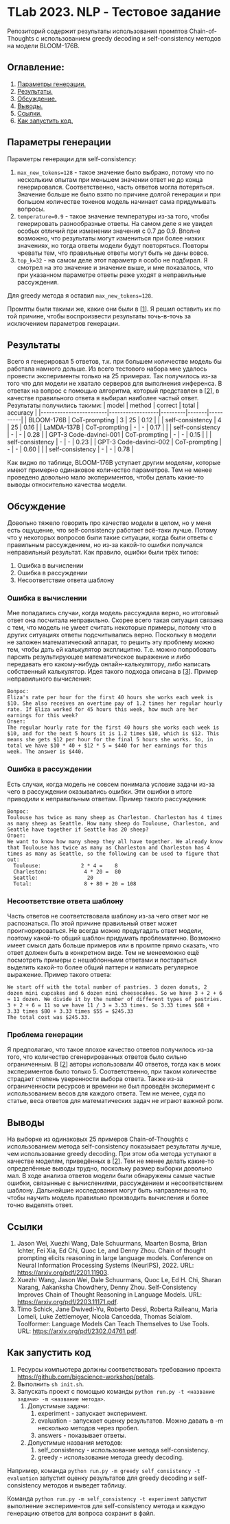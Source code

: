 # TLab 2023. NLP - Тестовое задание

Репозиторий содержит результаты использования промптов Chain-of-Thoughts с использованием greedy decoding и self-consistency методов на модели BLOOM-176B.

## Оглавление:
1. [Параметры генерации.](#gen_params)
2. [Результаты.](#results)
3. [Обсуждение.](#discussion)
4. [Выводы.](#conclusions)
5. [Ссылки.](#references)
6. [Как запустить код.](#how_to_run)
## Параметры генерации <a name="gen_params"></a>
Параметры генерации для self-consistency: 
1. `max_new_tokens=128` - такое значение было выбрано, потому что по нескольким опытам при меньшем значении ответ не до конца генерировался. Соответственно, часть ответов могла потеряться. Значение больше не было взято по причине долгой генерации и при большом количестве токенов модель начинает сама придумывать вопросы.
2. `temperature=0.9` - такое значение температуры из-за того, чтобы генерировать разнообразные ответы. На самом деле я не увидел особых отличий при изменении значения с 0.7 до 0.9. Вполне возможно, что результаты могут измениться при более низких значениях, но тогда ответы модели будут повторяться. Повторы чреваты тем, что правильные ответы могут быть не даны вовсе.
3. `top_k=32` - на самом деле этот параметр я особо не подбирал. Я смотрел на это значение и значение выше, и мне показалось, что при указанном параметре ответы реже уходят в неправильные рассуждения.

Для greedy метода я оставил `max_new_tokens=128`.

Промпты были такими же, какие они были в [[1](#wei)]. Я решил оставить их по той причине, чтобы воспроизвести результаты точь-в-точь за исключением параметров генерации. 

## Результаты <a name="results"></a>
Всего я генерировал 5 ответов, т.к. при большем количестве модель бы работала намного дольше. Из всего тестового набора мне удалось провести эксперименты только на 25 примерах. Так получилось из-за того что для модели не хватало серверов для выполнения инференса. В ответах на вопрос с помощью алгоритма, который представлен в [[2](#wang)], в качестве правильного ответа я выбирал наиболее частый ответ. Результаты получились такими:
| model                  | method           | correct | total | accuracy |
|------------------------|------------------|---------|-------|----------|
| BLOOM-176B             | CoT-prompting    | 3       | 25    | 0.12     |
|                        | self-consistency | 4       | 25    | 0.16     |
| LaMDA-137B             | CoT-prompting    | -       | -     | 0.17     |
|                        | self-consistency | -       | -     | 0.28     |
| GPT-3 Code-davinci-001 | CoT-prompting    | -       | -     | 0.15     |
|                        | self-consistency | -       | -     | 0.23     |
| GPT-3 Code-davinci-002 | CoT-prompting    | -       | -     | 0.60     |
|                        | self-consistency | -       | -     | 0.78     |

Как видно по таблице, BLOOM-176B уступает другим моделям, которые имеют примерно одинаковое количество параметров. Тем не менее проведено довольно мало экспериментов, чтобы делать какие-то выводы относительно качества модели.

## Обсуждение <a name="discussion"></a>
Довольно тяжело говорить про качество модели в целом, но у меня есть ощущение, что self-consistency работает всё-таки лучше. Потому что у некоторых вопросов были такие ситуации, когда были ответы с правильным рассуждением, но из-за какой-то ошибки получался неправильный результат. Как правило, ошибки были трёх типов:
1. Ошибка в вычислении
2. Ошибка в рассуждении
3. Несоответствие ответа шаблону

### Ошибка в вычислении
Мне попадались случаи, когда модель рассуждала верно, но итоговый ответ она посчитала неправильно. Скорее всего такая ситуация связана с тем, что модель не умеет считать некоторые примеры, потому что в других ситуациях ответы подсчитывались верно. Поскольку в модели не заложен математический аппарат, то решить эту проблему можно тем, чтобы дать ей калькулятор эксплицитно. Т.е. можно попробовать парсить результирующее математическое выражение и либо передавать его какому-нибудь онлайн-калькулятору, либо написать собственный калькулятор. Идея такого подхода описана в [[3](#shick)]. Пример неправильного вычисления:
```
Вопрос:
Eliza's rate per hour for the first 40 hours she works each week is $10. She also receives an overtime pay of 1.2 times her regular hourly rate. If Eliza worked for 45 hours this week, how much are her earnings for this week?
Ответ:
The regular hourly rate for the first 40 hours she works each week is $10, and for the next 5 hours it is 1.2 times $10, which is $12. This means she gets $12 per hour for the final 5 hours she works. So, in total we have $10 * 40 + $12 * 5 = $440 for her earnings for this week. The answer is $440.
```

### Ошибка в рассуждении
Есть случаи, когда модель не совсем понимала условие задачи из-за чего в рассуждении оказывались ошибки. Эти ошибки в итоге приводили к неправильным ответам. Пример такого рассуждения:
```
Вопрос:
Toulouse has twice as many sheep as Charleston. Charleston has 4 times as many sheep as Seattle. How many sheep do Toulouse, Charleston, and Seattle have together if Seattle has 20 sheep?
Ответ:
We want to know how many sheep they all have together. We already know that Toulouse has twice as many as Charleston and Charleston has 4 times as many as Seattle, so the following can be used to figure that out:
  Toulouse:             2 * 4 =    8
  Charleston:            4 * 20 =  80
  Seattle:                20
  Total:                 8 + 80 + 20 = 108
```

### Несоответствие ответа шаблону
Часть ответов не соответствовала шаблону из-за чего ответ мог не распознаться. По этой причине правильный ответ может проигнорироваться. Не всегда можно предугадать ответ модели, поэтому какой-то общий шаблон придумать проблематично. Возможно имеет смысл дать больше примеров или в промпте прямо сказать, что ответ должен быть в конкретном виде. Тем не менееможно ещё посмотреть примеры с нешаблонными ответами и постараться выделить какой-то более общий паттерн и написать регулярное выражение. Пример такого ответа:
```
We start off with the total number of pastries. 3 dozen donuts, 2 dozen mini cupcakes and 6 dozen mini cheesecakes. So we have 3 + 2 + 6 = 11 dozen. We divide it by the number of different types of pastries. 3 + 2 + 6 = 11 so we have 11 / 3 = 3.33 times. So 3.33 times $68 + 3.33 times $80 + 3.33 times $55 = $245.33
The total cost was $245.33.
```

### Проблема генерации
Я предполагаю, что такое плохое качество ответов получилось из-за того, что количество сгенерированных ответов было сильно ограниченным. В [[2](#wang)] авторы использовали 40 ответов, тогда как в моих экспериментов было только 5. Соответственно, при таком количестве страдает степень уверенности выбора ответа. Также из-за ограниченности ресурсов и времени не был проведён эксперимент с использованием весов для каждого ответа. Тем не менее, судя по статье, веса ответов для математических задач не играют важной роли.

## Выводы <a name="conclusions"></a>
На выборке из одинаковых 25 примеров Chain-of-Thoughts с использованием метода self-consistency показывает результаты лучше, чем использование greedy decoding. При этом оба метода уступают в качестве моделям, приведённых в [[2](#wang)]. Тем не менее делать какие-то определённые выводы трудно, поскольку размер выборки довольно мал. В ходе анализа ответов модели были обнаружены самые частые ошибки, связынные с вычислениями, рассуждением и несоответствием шаблону. Дальнейшие исследования могут быть направлены на то, чтобы научить модель правильно производить вычисления и более точно выделять ответ.

## Ссылки <a name="references"></a>
1. <a name="wei"></a> Jason Wei, Xuezhi Wang, Dale Schuurmans, Maarten Bosma, Brian Ichter, Fei Xia, Ed Chi, Quoc Le, and Denny Zhou. Chain of thought prompting elicits reasoning in large language models. Conference on Neural Information Processing Systems (NeurIPS), 2022. URL: https://arxiv.org/pdf/2201.11903.
2. <a name="wang"></a> Xuezhi Wang, Jason Wei, Dale Schuurmans, Quoc Le, Ed H. Chi, Sharan Narang, Aakanksha Chowdhery, Denny Zhou. Self-Consistency Improves Chain of Thought Reasoning in Language Models. URL: https://arxiv.org/pdf/2203.11171.pdf.
3. <a name="shick"></a> Timo Schick, Jane Dwivedi-Yu, Roberto Dessì, Roberta Raileanu, Maria Lomeli, Luke Zettlemoyer, Nicola Cancedda, Thomas Scialom. Toolformer: Language Models Can Teach Themselves to Use Tools. URL: https://arxiv.org/pdf/2302.04761.pdf.

## Как запустить код <a name="how_to_run"></a>
1. Ресурсы компьютера должны соответствовать требованию проекта https://github.com/bigscience-workshop/petals.
2. Выполнить `sh init.sh`.
3. Запускать проект с помощью команды `python run.py -t <название задачи> -m <название метода>`.
   1. Допустимые задачи:
      1. experiment - запускает эксперимент.
      2. evaluation - запускает оценку результатов. Можно давать в -m несколько методов через пробел.
      3. answers - показывает ответы.
   2. Допустимые названия методов:
      1. self_consistency - использование метода self-consistency.
      2. greedy - использование метода greedy decoding.

Например, команда `python run.py -m greedy self_consistency -t evaluation` запустит оценку результатов для greedy decoding и self-consistency методов и выведет таблицу.

Команда `python run.py -m self_consistency -t experiment` запустит выполнение экспериментов для self-consistency метода и каждую генерацию ответов для вопроса сохранит в файл.
